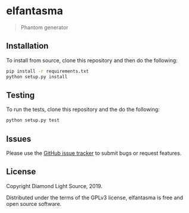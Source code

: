 # elfantasma
> Phantom generator 

## Installation

To install from source, clone this repository and then do the following:

```sh
pip install -r requirements.txt
python setup.py install
```

## Testing

To run the tests, clone this repository and the do the following:

```sh
python setup.py test
```

## Issues

Please use the [GitHub issue tracker](https://github.com/rosalindfranklininstitute/elfantasma/issues) to submit bugs or request features.

## License

Copyright Diamond Light Source, 2019.

Distributed under the terms of the GPLv3 license, elfantasma is free and open source software.


